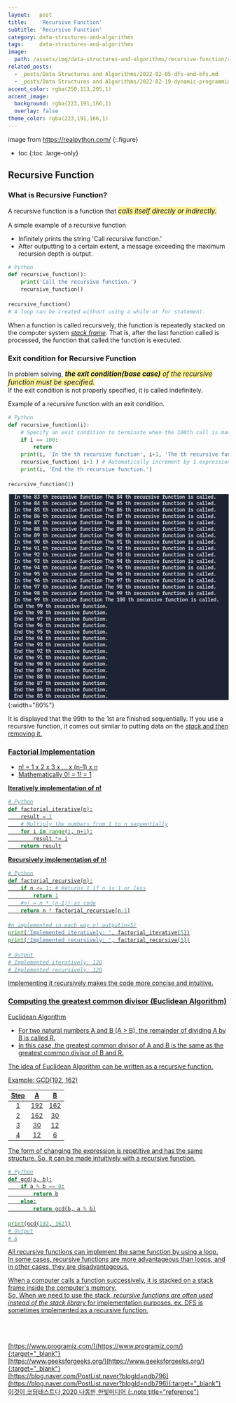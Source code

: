 ```yaml
---
layout:   post
title:    'Recursive Function'
subtitle: 'Recursive Function'
category: data-structures-and-algorithms
tags:     data-structures-and-algorithms
image: 
  path: /assets/img/data-structures-and-algorithms/recursive-function/recursive-function.png
related_posts: 
  - _posts/Data Structures and Algorithms/2022-02-05-dfs-and-bfs.md
  - _posts/Data Structures and Algorithms/2022-02-19-dynamic-programming.md
accent_color: rgba(250,113,205,1)
accent_image:
  background: rgba(223,191,166,1)
  overlay: false
theme_color: rgba(223,191,166,1)
---
```

image from https://realpython.com/
{:.figure}

* toc
{:toc .large-only}

## Recursive Function

### What is Recursive Function?

A recursive function is a function that <span style='background-color:#fff39b; font-size:1.1em'>*calls itself directly or indirectly.*</span>

A simple example of a recursive function
- Infinitely prints the string 'Call recursive function.'
- After outputting to a certain extent, a message exceeding the maximum recursion depth is output.

~~~py
# Python
def recursive_function(): 
    print('Call the recursive function.') 
    recursive_function() 

recursive_function() 
# A loop can be created without using a while or for statement.
~~~

When a function is called recursively, the function is repeatedly stacked on the computer system *<u>stack frame</u>*. That is, after the last function called is processed, the function that called the function is executed.

### Exit condition for Recursive Function

In problem solving, <span style='background-color:#fff39b; font-size:1.1em'>***the exit condition(base case)** of the recursive function must be specified.*</span><br>
If the exit condition is not properly specified, it is called indefinitely.

Example of a recursive function with an exit condition.
~~~py
# Python
def recursive_function(i):
    # Specify an exit condition to terminate when the 100th call is made
    if i == 100: 
        return
    print(i, 'In the th recursive function', i+1, 'The th recursive function is called.')
    recursive_function( i+1 ) # Automatically increment by 1 expression.
    print(i, 'End the th recursive function.')

recursive_function(1)
~~~

![Recursive Function](/assets/img/data-structures-and-algorithms/recursive-function/recursive-function_0.png)
{:width="80%"}

It is displayed that the 99th to the 1st are finished sequentially.
If you use a recursive function, it comes out similar to putting data on the *<u>stack<u>* and then removing it.


### Factorial Implementation 

* n! = 1 x 2 x 3 x ... x (n-1) x n
* Mathematically 0! = 1! = 1

**Iteratively implementation of n!**
~~~py
# Python
def factorial_iterative(n):
    result = 1
    # Multiply the numbers from 1 to n sequentially
    for i in range(1, n+1):
        result *= i
    return result
~~~

**Recursively implementation of n!**
~~~py
# Python
def factorial_recursive(n):
    if n <= 1: # Returns 1 if n is 1 or less
        return 1
    #n! = n * (n-1)! as code
    return n * factorial_recursive(n-1)

#n implemented in each way n! output(n=5)
print('Implemented iteratively: ', factorial_iterative(5))
print('Implemented recursively: ', factorial_recursive(5))

# Output
# Implemented iteratively: 120
# Implemented recursively: 120
~~~

Implementing it recursively makes the code more concise and intuitive.

### Computing the greatest common divisor (Euclidean Algorithm)

Euclidean Algorithm
- For two natural numbers A and B (A > B), the remainder of dividing A by B is called R.
- In this case, the greatest common divisor of A and B is the same as the greatest common divisor of B and R.

The idea of Euclidean Algorithm can be written as a recursive function.

Example: GCD(192, 162)

| Step |  A  |  B  |
|:----:|:---:|:---:|
|   1  | 192 | 162 |
|   2  | 162 |  30 |
|   3  |  30 |  12 |
|   4  |  12 |  6  |

The form of changing the expression is repetitive and has the same structure. So, it can be made intuitively with a recursive function.

~~~py
# Python
def gcd(a, b):
    if a % b == 0:
        return b
    else:
        return gcd(b, a % b)

print(gcd(192, 162))
# Output
# 6
~~~

All <u>recursive functions can implement the same function by using a loop.</u> <br>
In some cases, recursive functions are more advantageous than loops, and in other cases, they are disadvantageous.

When a computer calls a function successively, it is stacked on a stack frame inside the computer's memory. <br>
So, When we need to use the stack, *<u>recursive functions are often used instead of the stack library</u>* for implementation purposes.
 ex. DFS is sometimes implemented as a recursive function.
<br>
<br>
<br>
<br>


[https://www.programiz.com/](https://www.programiz.com/){:target="_blank"}<br>
[https://www.geeksforgeeks.org/](https://www.geeksforgeeks.org/){:target="_blank"}<br>
[https://blog.naver.com/PostList.naver?blogId=ndb796](https://blog.naver.com/PostList.naver?blogId=ndb796){:target="_blank"}<br>
이것이 코딩테스트다,2020,나동빈,한빛미디어
{:.note title="reference"}